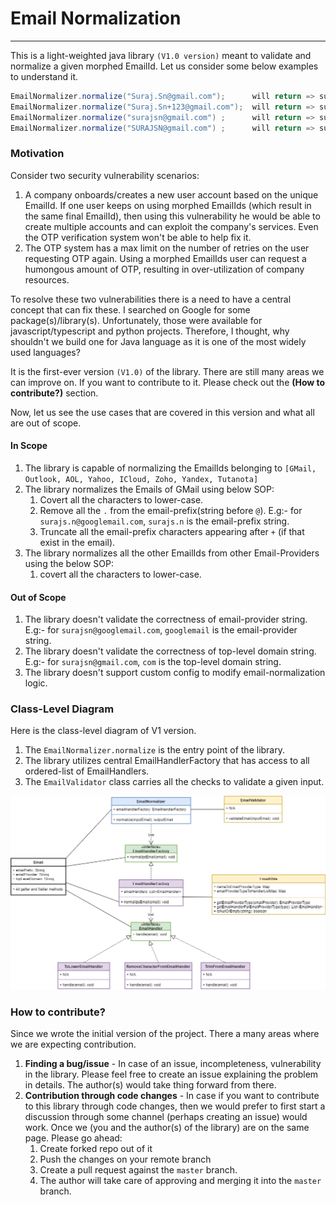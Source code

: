 # Email Normalization

----
This is a light-weighted java library `(V1.0 version)` meant to validate and normalize a given morphed EmailId. Let us consider some below examples to understand it.

```java
EmailNormalizer.normalize("Suraj.Sn@gmail.com");      will return => surajsn@gmail.com
EmailNormalizer.normalize("Suraj.Sn+123@gmail.com");  will return => surajsn@gmail.com
EmailNormalizer.normalize("surajsn@gmail.com") ;      will return => surajsn@gmail.com
EmailNormalizer.normalize("SURAJSN@gmail.com") ;      will return => surajsn@gmail.com
```

### Motivation

Consider two security vulnerability scenarios:
1. A company onboards/creates a new user account based on the unique EmailId. If one user keeps on using morphed EmailIds (which result in the same final EmailId), then using this vulnerability he would be able to create multiple accounts and can exploit the company's services. Even the OTP verification system won't be able to help fix it.
2. The OTP system has a max limit on the number of retries on the user requesting OTP again. Using a morphed EmailIds user can request a humongous amount of OTP, resulting in over-utilization of company resources.

To resolve these two vulnerabilities there is a need to have a central concept that can fix these. I searched on Google for some package(s)/library(s). Unfortunately, those were available for javascript/typescript and python projects. Therefore, I thought, why shouldn't we build one for Java language as it is one of the most widely used languages?

It is the first-ever version `(V1.0)` of the library. There are still many areas we can improve on. If you want to contribute to it. Please check out the **(How to contribute?)** section.

Now, let us see the use cases that are covered in this version and what all are out of scope.

#### In Scope
1. The library is capable of normalizing the EmailIds belonging to `[GMail, Outlook, AOL, Yahoo, ICloud, Zoho, Yandex, Tutanota]`
2. The library normalizes the Emails of GMail using below SOP:
   1. Covert all the characters to lower-case.
   2. Remove all the `.` from the email-prefix(string before `@`). E.g:- for `surajs.n@googlemail.com`, `surajs.n` is the email-prefix string.
   3. Truncate all the email-prefix characters appearing after `+` (if that exist in the email).
3. The library normalizes all the other EmailIds from other Email-Providers using the below SOP:
   1. covert all the characters to lower-case.

#### Out of Scope
1. The library doesn't validate the correctness of email-provider string. E.g:- for `surajsn@googlemail.com`, `googlemail` is the email-provider string.
2. The library doesn't validate the correctness of top-level domain string. E.g:- for `surajsn@gmail.com`, `com` is the top-level domain string.
3. The library doesn't support custom config to modify email-normalization logic.
### Class-Level Diagram

Here is the class-level diagram of V1 version.
1. The `EmailNormalizer.normalize` is the entry point of the library.
2. The library utilizes central EmailHandlerFactory that has access to all ordered-list of EmailHandlers.
3. The `EmailValidator` class carries all the checks to validate a given input.

![Email Normalization Class-Level Diagram](\src\main\resources\EmailNormalization.png)

### How to contribute?
Since we wrote the initial version of the project. There a many areas where we are expecting contribution.
1. **Finding a bug/issue** - In case of an issue, incompleteness, vulnerability in the library. Please feel free to create an issue explaining the problem in details. The author(s) would take thing forward from there.
2. **Contribution through code changes** - In case if you want to contribute to this library through code changes, then we would prefer to first start a discussion through some channel (perhaps creating an issue) would work. Once we (you and the author(s) of the library) are on the same page. Please go ahead:
   1. Create forked repo out of it
   2. Push the changes on your remote branch
   3. Create a pull request against the `master` branch. 
   4. The author will take care of approving and merging it into the `master` branch.  
